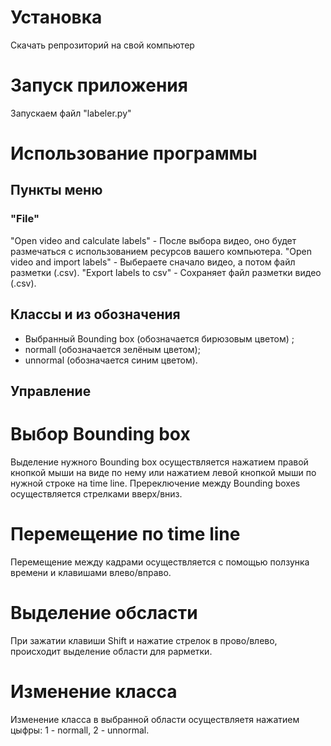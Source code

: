 # Установка
Скачать репрозиторий на свой компьютер

#  Запуск приложения
Запускаем файл "labeler.py"

# Использование программы
## Пункты меню 
### "File"
"Open video and calculate labels" - После выбора видео, оно будет размечаться с использованием ресурсов вашего компьютера.
"Open video and import labels" - Выбераете сначало видео, а потом файл разметки (.csv).
"Export labels to csv" - Сохраняет файл разметки видео (.csv).

## Классы и из обозначения
* Выбранный Bounding box (обозначается бирюзовым цветом) ;
* normall (обозначается зелёным цветом);
* unnormal (обозначается синим цветом).

## Управление
# Выбор  Bounding box
Выделение нужного Bounding box осуществляется нажатием правой кнопкой мыши на виде по нему или нажатием левой кнопкой мыши по нужной строке на time line.
Пререключение между Bounding boxes осуществляется стрелками вверх/вниз.

# Перемещение по time line
Перемещение между кадрами осуществляется с помощью ползунка времени и клавишами влево/вправо.

# Выделение обсласти
При зажатии клавиши  Shift и нажатие стрелок в прово/влево, происходит выделение области для раpметки.

# Изменение класса
Изменение класса в выбранной области осуществляетя нажатием цыфры: 1 - normall, 2 - unnormal.

